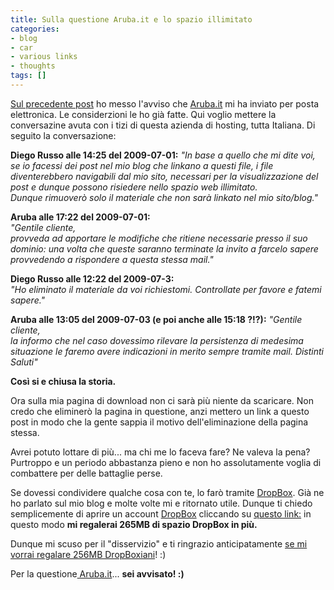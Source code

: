 ```yaml
---
title: Sulla questione Aruba.it e lo spazio illimitato
categories:
- blog
- car
- various links
- thoughts
tags: []
---
```

[Sul precedente post]({{site.url}}/2009/06/30/aruba-it-e-il-fantomatico-spazio-web-illimitato)
ho messo l'avviso che [Aruba.it](http://www.aruba.it) mi ha inviato per posta elettronica. Le
considerzioni le ho già fatte. Qui voglio mettere la conversazine avuta con i
tizi di questa azienda di hosting, tutta Italiana. Di seguito la
conversazione:

**Diego Russo alle 14:25 del 2009-07-01:**
_"In base a quello che mi dite voi, se io facessi dei post nel mio blog che
linkano a questi file, i file diventerebbero navigabili dal mio sito,
necessari per la visualizzazione del post e dunque possono risiedere nello
spazio web illimitato.  
Dunque rimuoverò solo il materiale che non sarà linkato nel mio sito/blog."_

**Aruba alle 17:22 del 2009-07-01:**  
_"Gentile cliente,  
provveda ad apportare le modifiche che ritiene necessarie presso il suo
dominio: una volta che queste saranno terminate la invito a farcelo sapere
provvedendo a rispondere a questa stessa mail."_

**Diego Russo alle 12:22 del 2009-07-3:**  
_"Ho eliminato il materiale da voi richiestomi. Controllate per favore e
fatemi sapere."_

**Aruba alle 13:05 del 2009-07-03 (e poi anche alle 15:18 ?!?):**
_"Gentile cliente,  
la informo che nel caso dovessimo rilevare la persistenza di medesima
situazione le faremo avere indicazioni in merito sempre tramite mail._
_Distinti Saluti"_

**Così si e chiusa la storia.**

Ora sulla mia pagina di download non ci sarà più niente da scaricare.
Non credo che eliminerò la pagina in questione, anzi mettero un link a
questo post in modo che la gente sappia il motivo dell'eliminazione della pagina stessa.

Avrei potuto lottare di più... ma chi me lo faceva fare? Ne valeva la pena?
Purtroppo e un periodo abbastanza pieno e non ho assolutamente voglia di
combattere per delle battaglie perse.

Se dovessi condividere qualche cosa con te, lo farò tramite
[DropBox]({{site.url}}/2009/03/18/howto-dropbox-condividi-i-tuoi-file/).
Già ne ho parlato sul mio blog e molte volte mi e ritornato utile.
Dunque ti chiedo semplicemente di aprire un account
[DropBox]({{site.url}}/2009/03/18/howto-dropbox-condividi-i-tuoi-file/)
cliccando su [questo link:](https://www.getdropbox.com/referrals/NTc0ODcyNzk)
in questo modo **mi regalerai 265MB di spazio DropBox in più.**

Dunque mi scuso per il "disservizio" e ti ringrazio anticipatamente [se mi
vorrai regalare 256MB
DropBoxiani](https://www.getdropbox.com/referrals/NTc0ODcyNzk)! :)

Per la questione[ Aruba.it](http://www.aruba.it)... **sei avvisato! :)**